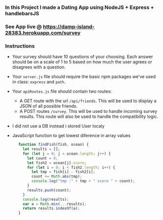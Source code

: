 ### In this Project I made a Dating App using NodeJS + Express + handlebarsJS

### See App live @ https://damp-island-28383.herokuapp.com/survey

### Instructions

- Your survey should have 10 questions of your choosing. Each answer should be on a scale of 1 to 5 based on how much the user agrees or disagrees with a question.

- Your `server.js` file should require the basic npm packages we've used in class: `express` and `path`.

* Your `apiRoutes.js` file should contain two routes:

  - A GET route with the url `/api/friends`. This will be used to display a JSON of all possible friends.
  - A POST routes `/survey`. This will be used to handle incoming survey results. This route will also be used to handle the compatibility logic.

* I did not use a DB instead i stored User localy

* JavaScript function to get lowest diference in array values

```javascript
      function findFish(fish, ocean) {
        let results = [];
        for (let j = 0; j < ocean.length; j++) {
          let count = 0;
          let fish2 = ocean[j].score;
          for (let i = 0; i < fish2.length; i++) {
            let tmp = fish[i] - fish2[i];
            count += Math.abs(tmp);
            console.log("tmp :" + tmp + " score " + count);
          }
          results.push(count);
        }
        console.log(results);
        var a = Math.min(...results);
        return results.indexOf(a);
      }
```
